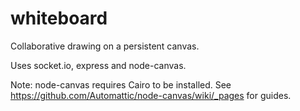 whiteboard
==========

Collaborative drawing on a persistent canvas.

Uses socket.io, express and node-canvas.

Note: node-canvas requires Cairo to be installed. See https://github.com/Automattic/node-canvas/wiki/_pages for guides.